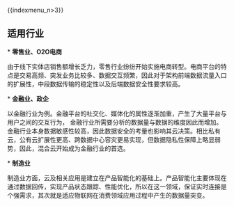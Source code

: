 {{indexmenu_n>3}}

## 适用行业

\* **零售业、O2O电商**

由于线下实体店销售额增长乏力，零售行业纷纷开始实施电商转型。电商平台的特点是交易高频、突发业务比较多、数据交互频繁，因此对于架构前端数据流量入口的扩展性，中段数据传输的稳定性以及后端数据安全性要求较高。

\* **金融业、政企**

以金融行业为例。金融平台的社交化、媒体化的属性逐渐加重，产生了大量平台与用户之间的交互行为， 金融行业所需要分析的数据量与数据的维度因此而增加。金融行业本身数据敏感性较高，因此数据安全的考量也影响其云决策。相比私有云，公有云扩展性更高、跨数据中心容灾更易实现，但数据隐私性保障上略显弱势，因此，混合云开始成为金融行业的首选。

\* **制造业**

制造业方面，云及相关应用是建立在产品智能化的基础上。产品智能化主要体现在通过数据回传，实现产品状态跟踪、性能优化，所以在这一领域，保证实时连接是个强需求，其次就是适应物联网在消费领域应用过程中产生的数据量突变。
